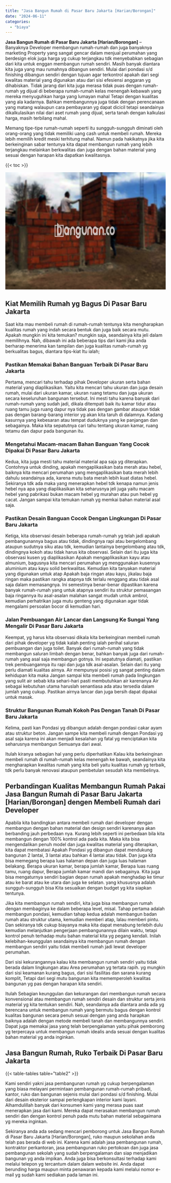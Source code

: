 ```yaml
---
title: "Jasa Bangun Rumah di Pasar Baru Jakarta [Harian/Borongan]"
date: "2024-06-11"
categories: 
  - "biaya"
---
```


**Jasa Bangun Rumah di Pasar Baru Jakarta \[Harian/Borongan\]** – Banyaknya Developer membangun rumah-rumah dan juga banyaknya marketing Property yang sangat gencar dalam menjual perumahan yang berdesign elok juga harga yg cukup terjangkau tdk menyebabkan sebagian dari kita untuk enggan membangun rumah sendiri. Masih banyak diantara kita juga yang mau rumahnya dibangun sendiri. Mulai dari pondasi s/d finishing dibangun sendiri dengan tujuan agar terkontrol apakah dari segi kwalitas material yang digunakan atau dari sisi efesiensi anggaran yg dihabiskan. Tidak jarang dari kita juga merasa tidak puas dengan rumah-rumah yg dijual di beberapa rumah-rumah kelas menengah kebawah yang mereka menyuguhkan harga yang lumayan mahal Tetapi dengan kualitas yang ala kadarnya. Bahkan membangunnya juga tidak dengan perencanaan yang matang walaupun cara pembayaran yg dapat dicicil tetapi seandainya dikalkulasikan nilai dari aset rumah yang dijual, serta tanah dengan kalkulasi harga, masih terbilang mahal.

Memang tipe-tipe rumah-rumah seperti itu sungguh-sungguh diminati oleh orang-orang yang tidak memiliki uang cash untuk membeli rumah. Mereka lebih memilih kredit meski terhitung mahal. Namun pada hakikatnya jika kita berkeinginan sabar tentunya kita dapat membangun rumah yang lebih terjangkau melainkan berkwalitas dan juga dengan bahan material yang sesuai dengan harapan kita dapatkan kwalitasnya.

{{< toc >}}

![Jasa Bangun Rumah di Pasar Baru Jakarta [Harian/Borongan]](/images/borong-bangunan-21.png)

## Kiat Memilih Rumah yg Bagus Di Pasar Baru Jakarta

Saat kita mau membeli rumah di rumah-rumah tentunya kita mengharapkan kualitas rumah yang indah secara bentuk dan juga baik secara mutu. Apakah mungkin ini kita temukan? mungkin saja, seandainya kita jeli dalam memilihnya. Nah, dibawah ini ada beberapa tips dari kami jika anda berharap menerima kan tampilan dan juga kualitas rumah-rumah yg berkualitas bagus, diantara tips-kiat Itu ialah;

### Pastikan Memakai Bahan Banguan Terbaik Di Pasar Baru Jakarta

Pertama, mencari tahu terhadap pihak Developer ukuran serta bahan material yang diaplikasikan. Yaitu kita mencari tahu ukuran dan juga desain rumah, mulai dari ukuran kamar, ukuran ruang tetamu dan juga ukuran secara keseluruhan bangunan tersebut. Ini mesti tahu karena banyak dari rumah-rumah yang sudah jadi, dikala ditempati baik itu kamar tidur atau ruang tamu juga ruang dapur nya tidak pas dengan gambar ataupun tidak pas dengan barang-barang interior yg akan kita taruh di dalamnya. Kadang kasurnya yang kebesaran atau tempat duduknya yang ke panjangan dan sebagainya. Maka kita sepatutnya cari tahu tentang ukuran kamar, ruang tetamu dan dapur pada bangunan itu.

### Mengetahui Macam-macam Bahan Banguan Yang Cocok Dipakai Di Pasar Baru Jakarta

Kedua, kita juga mesti tahu material material apa saja yg diterapkan. Contohnya untuk dinding, apakah mengaplikasikan bata merah atau hebel, baiknya kita mencari perumahan yang mengaplikasikan bata merah lebih dahulu seandainya ada, karena mutu bata merah lebih kuat diatas hebel. Sekiranya tdk ada maka yang menerapkan hebel tdk kenapa namun jenis hebel nya apa yang diaplikasikan kita seharusnya jeli juga yaitu macam hebel yang pabrikasi bukan macam hebel yg murahan atau pun hebel yg cacat. Jangan sampai kita temukan rumah yg memkai bahan material asal saja.

### Pastikan Desain Banguan Cocok Dengan Lingkungan Di Pasar Baru Jakarta

Ketiga, kita observasi desain beberapa rumah-rumah yg telah jadi apakah pembangunannya bagus atau tidak, dindingnya rapi atau bergelombang ataupun sudutnya siku atau tdk, kemudian lantainya bergelombang atau tdk, dindingnya kokoh atau tidak harus kita observasi. Selain dari itu juga kita observasi kusen yg diaplikasikan Apakah mengaplikasikan kayu atau almunium, bagusnya kita mencari perumahan yg menggunakan kusennya aluminium atau kayu solid berkwalitas. Kemudian kita tanyakan material yang digunakan untuk atap Apakah baja ringan atau kayu, jikalau baja ringan maka pastikan rangka atapnya tdk terlalu renggang atau tidak asal saja dalam memasangnya. Ini semestinya benar-benar dipastikan karena banyak rumah-rumah yang untuk atapnya sendiri itu struktur pemasangan baja ringannya itu asal-asalan malahan sangat mudah untuk ambrol, kemudian perhatrikan juga mutu genteng yang digunakan agar tidak mengalami persoalan bocor di kemudian hari.

### Jalan Pembuangan Air Lancar dan Langsung Ke Sungai Yang Mengalir Di Pasar Baru Jakarta

Keempat, yg harus kita observasi dikala kita berkeinginan membeli rumah dari pihak developer yg tidak kalah penting ialah perihal saluran pembuangan dan juga toilet. Banyak dari rumah-rumah yang tidak membangun saluran limbah dengan benar, bahkan banyak juga dari rumah-rumah yang asal saja membangun gotnya. Ini sepatutnya diamati, pastikan trek pembuangannya itu rapi dan juga tdk asal-asalan. Selain dari itu yang perlu diamati kualitas airnya. Air mempunyai posisi yg sangat penting dalam kehidupan kita maka Jangan sampai kita membeli rumah pada lingkungan yang sulit air sebab kita sehari-hari pasti membutuhkan air karenanya Air sebagai kebutuhan utama haruslah senantiasa ada atau tersedia dalam jumlah yang cukup. Pastikan airnya lancar dan juga bersih dapat dipakai untuk masak.

### Struktur Bangunan Rumah Kokoh Pas Dengan Tanah Di Pasar Baru Jakarta

Kelima, pasti kan Pondasi yg dibangun adalah dengan pondasi cakar ayam atau struktur beton. Jangan sampe kita membeli rumah dengan Pondasi yg asal saja karena ini akan menjadi kesalahan yg fatal yg menciptakan kita seharusnya membangun Semuanya dari awal.

Itulah kiranya sebagian hal yang perlu diperhatikan Kalau kita berkeinginan membeli rumah di rumah-rumah kelas menengah ke bawah, seandainya kita mengharapkan kwalitas rumah yang kita beli yaitu kualitas rumah yg terbaik, tdk perlu banyak renovasi ataupun pembetulan sesudah kita membelinya.

## Perbandingan Kualitas Membangun Rumah Pakai Jasa Bangun Rumah di Pasar Baru Jakarta \[Harian/Borongan\] dengen Membeli Rumah dari Developer

Apabila kita bandingkan antara membeli rumah dari developer dengan membangun dengan bahan material dan design sendiri karenanya akan berbanding jauh perbedaan nya. Kurang lebih seperti ini perbedaan bila kita membangun dengan 100% kontrol ada pada kita. Maka kita bisa mengendalikan penuh model dan juga kwalitas material yang diterapkan, kita dapat membatasi Apakah Pondasi yg dibangun dapat mendukung bangunan 2 lantai, 3 lantai atau bahkan 4 lantai atau tidak. Dan juga kita bisa memegang berapa luas halaman depan dan juga luas halaman belakang. Berapa ukuran kamar, berapa jumlah kamar, Berapa luas ruang tamu, ruang dapur, Berapa jumlah kamar mandi dan sebagainya. Kita juga bisa mengaturnya sendiri bagian depan rumah apakah menghadap ke timur atau ke barat atau ke utara dan juga ke selatan. yang khususnya adalah sungguh-sungguh bisa Kita sesuaikan dengan budget yg kita siapkan tentunya.

Jika kita membangun rumah sendiri, kita juga bisa membangun rumah dengan membaginya ke dalam beberapa level, misal. Tahap pertama adalah membangun pondasi, kemudian tahap kedua adalah membangun badan rumah atau struktur utama, kemudian memberi atap, lalau memberi pintu. Dan sekiranya tdk cukup biayanya maka kita dapat menabung terlebih dulu kemudian melanjutkan pengerjaan pembangunannya dilain waktu, tetapi kontrol penuh terhadap mutu bahan material kita yg pegang kendali. Inilah kelebihan-keunggulan seandainya kita membangun rumah dengan membangun sendiri yaitu tidak membeli rumah jadi lewat developer perumahan.

Dari sisi kekurangannya kalau kita membangun rumah sendiri yaitu tidak berada dalam lingkungan atau Area perumahan yg tertata rapih. yg mungkin dari sisi keamanan kurang bagus, dari sisi fasilitas dan sarana kurang komplit, Tetapi dari segi mutu bangunan kita mememperoleh kwalitas bangunan yg pas dengan harapan kita sendiri.

Itulah Sebagian keunggulan dan kekurangan dari membangun rumah secara konvensional atau membangun rumah sendiri desain dan struktur serta jenis material yg kita tentukan sendiri. Nah, seandainya ada diantara anda ada yg berencana untuk membangun rumah yang bermutu bagus dengan kontrol kualitas bangunan secara penuh sesuai dengan yang anda harapkan baiknya adalah dengan metode membeli tanah dan membangunnya sendiri. Dapat juga memakai jasa yang telah berpengalaman yaitu pihak pemborong yg terpercaya untuk membangun rumah idealis anda sesuai dengan kualitas bahan material yg anda inginkan.

## Jasa Bangun Rumah, Ruko Terbaik Di Pasar Baru Jakarta

{{< table-tables table="table2" >}}

Kami sendiri yakni jasa pembangunan rumah yg cukup berpengalaman yang biasa melayani permintaan pembangunan rumah-rumah pribadi, kantor, ruko dan bangunan sejenis mulai dari pondasi s/d finishing. Mulai dari desain eksterior sampai perlengkapan interior kami layani. Alhamdulillah banyak dari konsumen kami yang merasa puas saat menerapkan jasa dari kami. Mereka dapat merasakan membangun rumah sendiri dan dengan kontrol penuh pada mutu bahan material sebagaimana yg mereka inginkan.

Sekiranya anda ada sedang mencari pemborong untuk Jasa Bangun Rumah di Pasar Baru Jakarta \[Harian/Borongan\], ruko maupun sekolahan anda telah pas berada di web ini. Karena kami adalah jasa pembangunan rumah, kontraktor perkantoran, jasa pembangunan ruko pertokoan dan juga jasa pembangunan sekolah yang sudah berpengalaman dan siap menjadikan bangunan yg anda impikan. Anda juga bisa berkonsultasi terhadap kami melalui telepon yg tercantum dalam dalam website ini. Anda dapat berunding harga maupun minta penawaran kepada kami melalui nomor e-mail yg sudah kami sediakan pada laman ini.
